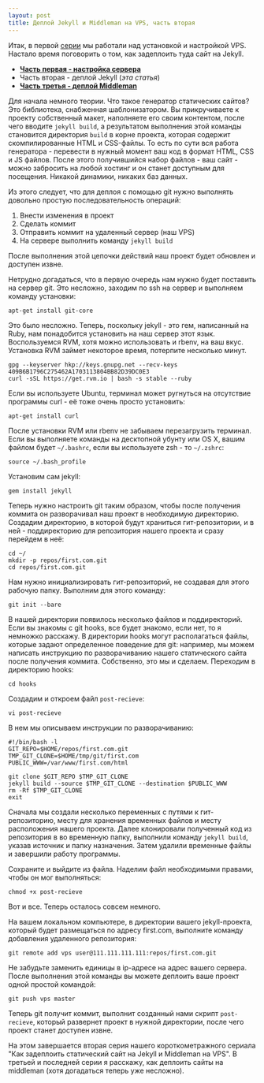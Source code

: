 ```yaml
---
layout: post
title: Деплой Jekyll и Middleman на VPS, часть вторая
---
```


Итак, в первой [серии](http://frey.su/deploy-static-sites-to-vps-part-1/) мы работали над установкой и настройкой VPS. Настало время поговорить о том, как задеплоить туда сайт на Jekyll.

 - **[Часть первая - настройка сервера](http://frey.su/deploy-static-sites-to-vps-part-1)**
 - Часть вторая - деплой Jekyll (*эта статья*)
 - **[Часть третья - деплой Middleman](http://frey.su/deploy-static-sites-to-vps-part-3)**

Для начала немного теории. Что такое генератор статических сайтов? Это библиотека, снабженная шаблонизатором. Вы прикручиваете к проекту собственный макет, наполняете его своим контентом, после чего вводите `jekyll build`,  а результатом выполнения этой команды становится директория `build` в корне проекта, которая содержит скомпилированные HTML и CSS-файлы. То есть по сути вся работа генератора - перевести в нужный момент ваш код в формат HTML, CSS и JS файлов. После этого получившийся набор файлов - ваш сайт - можно забросить на любой хостинг и он станет доступным для посещения. Никакой динамики, никаких баз данных.

Из этого следует, что для деплоя с помощью git нужно выполнять довольно простую последовательность операций:

1. Внести изменения в проект
2. Сделать коммит
3. Отправить коммит на удаленный сервер (наш VPS)
4. На сервере выполнить команду `jekyll build`

После выполнения этой цепочки действий наш проект будет обновлен и доступен извне.

Нетрудно догадаться, что в первую очередь нам нужно будет поставить на сервер git. Это несложно, заходим по ssh на сервер и выполняем команду установки:

```
apt-get install git-core
```

Это было несложно. Теперь, поскольку jekyll - это гем, написанный на Ruby, нам понадобится установить на наш сервер этот язык. Воспользуемся RVM, хотя можно использовать и rbenv, на ваш вкус. Установка RVM займет некоторое время, потерпите несколько минут.

```
gpg --keyserver hkp://keys.gnupg.net --recv-keys 409B6B1796C275462A1703113804BB82D39DC0E3
curl -sSL https://get.rvm.io | bash -s stable --ruby
```

Если вы используете Ubuntu, терминал может ругнуться на отсутствие программы curl - её тоже очень просто установить:

```
apt-get install curl
```

После установки RVM или rbenv не забываем перезагрузить терминал. Если вы выполняете команды на десктопной убунту или OS X, вашим файлом будет `~/.bashrc`, если вы используете zsh - то `~/.zshrc`:

```
source ~/.bash_profile
```

Установим сам jekyll:

```
gem install jekyll
```

Теперь нужно настроить git таким образом, чтобы после получения коммита он разворачивал наш проект в необходимую директорию. Создадим директорию, в которой будут храниться гит-репозитории, и в ней - поддиректорию для репозитория нашего проекта и сразу перейдем в неё:

```
cd ~/
mkdir -p repos/first.com.git
cd repos/first.com.git
```

Нам нужно инициализировать гит-репозиторий, не создавая для этого рабочую папку. Выполним для этого команду:

```
git init --bare
```

В нашей директории появилось несколько файлов и поддиректорий. Если вы знакомы с git hooks, все будет знакомо, если нет, то я немножко расскажу. В директории hooks могут располагаться файлы, которые задают определенное поведение для git: например, мы можем написать инструкцию по разворачиванию нашего статического сайта после получения коммита. Собственно, это мы и сделаем. Переходим в директорию hooks:

```
cd hooks
```

Создадим и откроем файл `post-recieve`:

```
vi post-recieve
```

В нем мы описываем инструкции по разворачиванию:

```
#!/bin/bash -l
GIT_REPO=$HOME/repos/first.com.git
TMP_GIT_CLONE=$HOME/tmp/git/first.com
PUBLIC_WWW=/var/www/first.com/html

git clone $GIT_REPO $TMP_GIT_CLONE
jekyll build --source $TMP_GIT_CLONE --destination $PUBLIC_WWW
rm -Rf $TMP_GIT_CLONE
exit
```

Сначала мы создали несколько переменных с путями к гит-репозиторию, месту для хранения временных файлов и месту расположения нашего проекта. Далее клонировали полученный код из репозитория в во временную папку, выполнили команду `jekyll build`, указав источник и папку назначения. Затем удалили временные файлы и завершили работу программы.

Сохраните и выйдите из файла. Наделим файл необходимыми правами, чтобы он мог выполняться:

```
chmod +x post-recieve
```

Вот и все. Теперь осталось совсем немного.

На вашем локальном компьютере, в директории вашего jekyll-проекта, который будет размещаться по адресу first.com, выполните команду добавления удаленного репозитория:

```
git remote add vps user@111.111.111.111:repos/first.com.git
```

Не забудьте заменить единицы в ip-адресе на адрес вашего сервера. После выполнения этой команды вы можете деплоить ваше проект одной простой командой:

```
git push vps master
```

Теперь git получит коммит, выполнит созданный нами скрипт `post-recieve`, который развернет проект в нужной директории, после чего проект станет доступен извне.

На этом завершается вторая серия нашего короткометражного сериала "Как задеплоить статический сайт на Jekyll и Middleman на VPS". В третьей и последней серии я расскажу, как деплоить сайты на middleman (хотя догадаться теперь уже несложно).

